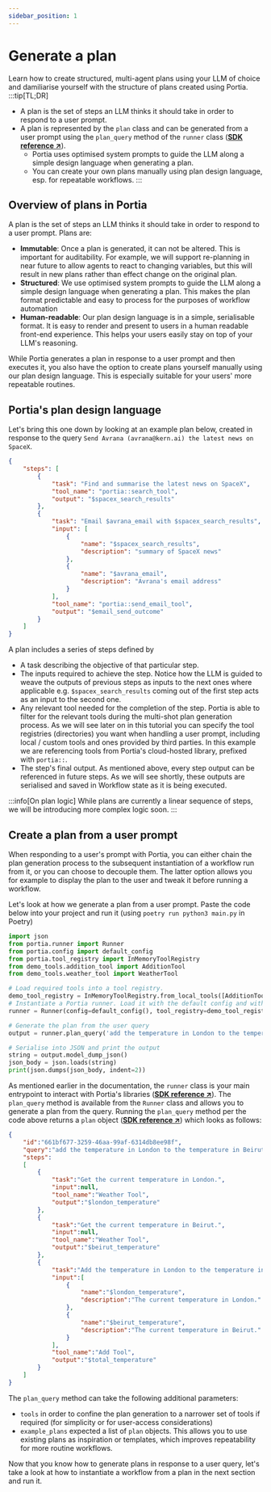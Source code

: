 ```yaml
---
sidebar_position: 1
---
```


# Generate a plan
Learn how to create structured, multi-agent plans using your LLM of choice and damiliarise yourself with the structure of plans created using Portia.
:::tip[TL;DR]
- A plan is the set of steps an LLM thinks it should take in order to respond to a user prompt.
- A plan is represented by the `plan` class and can be generated from a user prompt using the `plan_query` method of the `runner` class (<a href="/SDK/portia/runner" target="_blank">**SDK reference ↗**</a>).
    - Portia uses optimised system prompts to guide the LLM along a simple design language when generating a plan.
    - You can create your own plans manually using plan design language, esp. for repeatable workflows.
:::

## Overview of plans in Portia
A plan is the set of steps an LLM thinks it should take in order to respond to a user prompt. Plans are:
- **Immutable**: Once a plan is generated, it can not be altered. This is important for auditability. For example, we will support re-planning in near future to allow agents to react to changing variables, but this will result in new plans rather than effect change on the original plan.
- **Structured**: We use optimised system prompts to guide the LLM along a simple design language when generating a plan. This makes the plan format predictable and easy to process for the purposes of workflow automation
- **Human-readable**: Our plan design language is in a simple, serialisable format. It is easy to render and present to users in a human readable front-end experience. This helps your users easily stay on top of your LLM's reasoning.

While Portia generates a plan in response to a user prompt and then executes it, you also have the option to create plans yourself manually using our plan design language. This is especially suitable for your users' more repeatable routines.

## Portia's plan design language
Let's bring this one down by looking at an example plan below, created in response to the query `Send Avrana (avrana@kern.ai) the latest news on SpaceX`.
```json title="plan.json"
{
    "steps": [
        {
            "task": "Find and summarise the latest news on SpaceX",
            "tool_name": "portia::search_tool",
            "output": "$spacex_search_results"
        },
        {
            "task": "Email $avrana_email with $spacex_search_results",
            "input": [
                {
                    "name": "$spacex_search_results",
                    "description": "summary of SpaceX news"
                },
                {
                    "name": "$avrana_email",
                    "description": "Avrana's email address"                    
                }
            ],
            "tool_name": "portia::send_email_tool",
            "output": "$email_send_outcome"
        }
    ]
}
```

A plan includes a series of steps defined by 
- A task describing the objective of that particular step.
- The inputs required to achieve the step. Notice how the LLM is guided to weave the outputs of previous steps as inputs to the next ones where applicable e.g. `$spacex_search_results` coming out of the first step acts as an input to the second one.
- Any relevant tool needed for the completion of the step. Portia is able to filter for the relevant tools during the multi-shot plan generation process. As we will see later on in this tutorial you can specify the tool registries (directories) you want when handling a user prompt, including local / custom tools and ones provided by third parties. In this example we are referencing tools from Portia's cloud-hosted library, prefixed with `portia::`. 
- The step's final output. As mentioned above, every step output can be referenced in future steps. As we will see shortly, these outputs are serialised and saved in Workflow state as it is being executed.

:::info[On plan logic]
While plans are currently a linear sequence of steps, we will be introducing more complex logic soon.
:::

## Create a plan from a user prompt
When responding to a user's prompt with Portia, you can either chain the plan generation process to the subsequent instantiation of a workflow run from it, or you can choose to decouple them. The latter option allows you for example to display the plan to the user and tweak it before running a workflow.

Let's look at how we generate a plan from a user prompt. Paste the code below into your project and run it (using `poetry run python3 main.py` in Poetry)
```python title="main.py"
import json
from portia.runner import Runner
from portia.config import default_config
from portia.tool_registry import InMemoryToolRegistry
from demo_tools.addition_tool import AdditionTool
from demo_tools.weather_tool import WeatherTool

# Load required tools into a tool registry.
demo_tool_registry = InMemoryToolRegistry.from_local_tools([AdditionTool(), WeatherTool()])
# Instantiate a Portia runner. Load it with the default config and with the simple tool above.
runner = Runner(config=default_config(), tool_registry=demo_tool_registry)

# Generate the plan from the user query
output = runner.plan_query('add the temperature in London to the temperature in Beirut right now')

# Serialise into JSON and print the output
string = output.model_dump_json()
json_body = json.loads(string)
print(json.dumps(json_body, indent=2))
```

As mentioned earlier in the documentation, the `runner` class is your main entrypoint to interact with Portia's libraries (<a href="/SDK/portia/runner" target="_blank">**SDK reference ↗**</a>). The `plan_query` method is available from the `Runner` class and allows you to generate a plan from the query. Running the `plan_query` method per the code above returns a `plan` object (<a href="/SDK/portia/plan" target="_blank">**SDK reference ↗**</a>) which looks as follows:
```json title="plan.json"
{
    "id":"661bf677-3259-46aa-99af-6314db8ee98f",
    "query":"add the temperature in London to the temperature in Beirut right now",
    "steps":
    [
        {
            "task":"Get the current temperature in London.",
            "input":null,
            "tool_name":"Weather Tool",
            "output":"$london_temperature"
        },
        {
            "task":"Get the current temperature in Beirut.",
            "input":null,
            "tool_name":"Weather Tool",
            "output":"$beirut_temperature"
        },
        {
            "task":"Add the temperature in London to the temperature in Beirut.",
            "input":[
                {
                    "name":"$london_temperature",
                    "description":"The current temperature in London."
                },
                {
                    "name":"$beirut_temperature",
                    "description":"The current temperature in Beirut."
                }
            ],
            "tool_name":"Add Tool",
            "output":"$total_temperature"
        }
    ]
}
```

The `plan_query` method can take the following additional parameters:
- `tools` in order to confine the plan generation to a narrower set of tools if required (for simplicity or for user-access considerations)
- `example_plans` expected a list of `plan` objects. This allows you to use existing plans as inspiration or templates, which improves repeatability for more routine workflows.

Now that you know how to generate plans in response to a user query, let's take a look at how to instantiate a workflow from a plan in the next section and run it.
